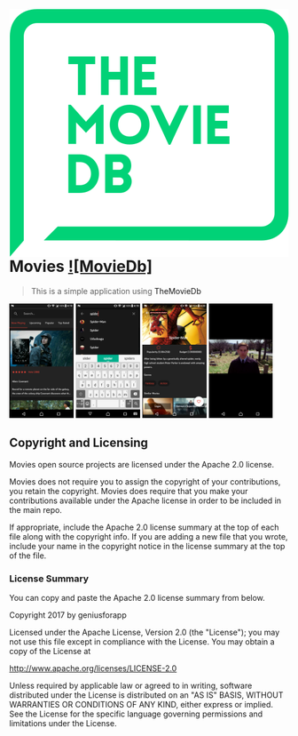 <img src="/images/logo.svg" align="right" />

# Movies [![MovieDb]](https://www.themoviedb.org)
> This is a simple application using <a harf="https://www.themoviedb.org">TheMovieDb</a> 




<img src="/images/image1.png" width="23%"/></img>
<img src="/images/image2.png" width="23%"/></img>
<img src="/images/image3.png" width="23%"/></img>
<img src="/images/image4.png" width="23%"/></img>


Copyright and Licensing
-----------------------

Movies open source projects are licensed under the Apache 2.0 license.

Movies does not require you to assign the copyright of your contributions, you retain the copyright. Movies does require that you make your contributions available under the Apache license in order to be included in the main repo.

If appropriate, include the Apache 2.0 license summary at the top of each file along with the copyright info. If you are adding a new file that you wrote, include your name in the copyright notice in the license summary at the top of the file.

### License Summary

You can copy and paste the Apache 2.0 license summary from below.


Copyright 2017 by geniusforapp

Licensed under the Apache License, Version 2.0 (the "License");
you may not use this file except in compliance with the License.
You may obtain a copy of the License at

http://www.apache.org/licenses/LICENSE-2.0

Unless required by applicable law or agreed to in writing, software
distributed under the License is distributed on an "AS IS" BASIS,
WITHOUT WARRANTIES OR CONDITIONS OF ANY KIND, either express or implied.
See the License for the specific language governing permissions and
limitations under the License.
